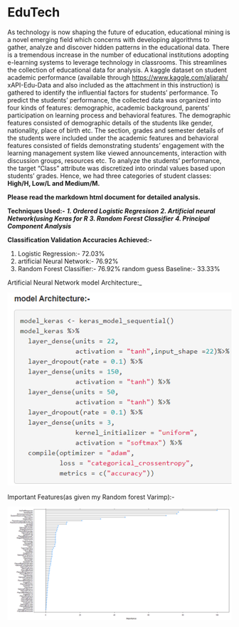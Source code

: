 # EduTech

As technology is now shaping the future of education, educational mining is a novel emerging field which
concerns with developing algorithms to gather, analyze and discover hidden patterns in the educational data.
There is a tremendous increase in the number of educational institutions adopting e-learning systems to
leverage technology in classrooms. This streamlines the collection of educational data for analysis.
A kaggle dataset on student academic performance (available through https://www.kaggle.com/aljarah/
xAPI-Edu-Data and also included as the attachment in this instruction) is gathered to identify the influential
factors for students’ performance. To predict the students’ performance, the collected data was organized into
four kinds of features: demographic, academic background, parents’ participation on learning process and
behavioral features. The demographic features consisted of demographic details of the students like gender,
nationality, place of birth etc. The section, grades and semester details of the students were included under
the academic features and behavioral features consisted of fields demonstrating students’ engagement with
the learning management system like viewed announcements, interaction with discussion groups, resources etc.
To analyze the students’ performance, the target “Class” attribute was discretized into orindal values based
upon students’ grades. Hence, we had three categories of student classes: **High/H, Low/L and Medium/M.**


**Please read the markdown html document for detailed analysis.**

**Techniques Used:-**
***1. Ordered Logistic Regresison***
***2. Artificial neural Network(using Keras for R***
***3. Random Forest Classifier***
***4. Principal Component Analysis***

**Classification Validation Accuracies Achieved:-**

1. Logistic Regression:- 72.03%
2. artificial Neural Network:- 76.92%
3. Random Forest Classifier:-  76.92% 
   random guess Baseline:- 33.33%

Artificial Neural Network model Architecture:_

![alt text](https://github.com/mihird94/EduTech/blob/master/annf_model_archi.PNG)

Important Features(as given my Random forest Varimp):-


![alt text](https://github.com/mihird94/EduTech/blob/master/varimpplot.PNG)




